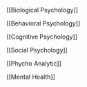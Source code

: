 [[Biological Psychology]]

[[Behavioral Psychology]]

[[Cognitive Psychology]]

[[Social Psychology]]

[[Phycho Analytic]]

[[Mental Health]]

